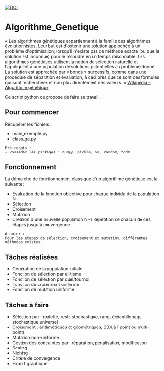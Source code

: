[![DOI](https://zenodo.org/badge/140018461.svg)](https://zenodo.org/badge/latestdoi/140018461)


# Algorithme_Genetique

« Les algorithmes génétiques appartiennent à la famille des algorithmes évolutionnistes. 
Leur but est d'obtenir une solution approchée à un problème d'optimisation, 
lorsqu'il n'existe pas de méthode exacte (ou que la solution est inconnue) pour le résoudre en un temps raisonnable. 
Les algorithmes génétiques utilisent la notion de sélection naturelle et l'appliquent à une population de 
solutions potentielles au problème donné. La solution est approchée par « bonds » successifs, 
comme dans une procédure de séparation et évaluation, à ceci près que ce sont des formules qui sont recherchées 
et non plus directement des valeurs. » 
[Wikipédia – Algorithme génétique](https://fr.wikipedia.org/wiki/Algorithme_g%C3%A9n%C3%A9tique)

Ce script python ce propose de faire se travail.


## Pour commencer

Récupérer les fichiers :
- main_exemple.py
- class_ga.py


```
Pré-requis :
- Posséder les packages : numpy, pickle, os, random, tqdm
```


## Fonctionnement

La démarche de fonctionnement classique d'un algorithme génétique est la suivante :
* Evaluation de la fonction objective pour chaque individu de la population N
* Sélection
* Croisement
* Mutation
* Création d'une nouvelle population N+1
Répétition de chacun de ces étapes jusqu'à convergence.

```
A noter :
Pour les étapes de sélection, croisement et mutation, différentes méthodes existes. 
```

## Tâches réalisées

* Génération de la population initiale
* Fonction de sélection par ellitisme
* Fonction de sélection par duel/tournoi
* Fonction de croisement uniforme
* Fonction de mutation uniforme


## Tâches à faire
* Sélection par : roulette, reste stochastique, rang, échantillonage stochastique universel
* Croisement : arithmétiques et géométriques, SBX,à 1 point ou multi-points
* Mutation non-uniforme
* Gestion des contraintes par : réparation, pénalisation, modification
* Scaling
* Niching
* Critère de convergence
* Export graphique
